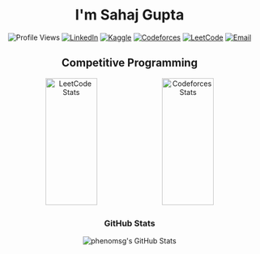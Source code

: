 <h1 align="center">I'm Sahaj Gupta</h1>

<p align="center">
  <img src="https://komarev.com/ghpvc/?username=PhenomSG&label=Profile%20Views&color=0e75b6&style=flat-square" alt="Profile Views" /> 
  <a href="https://linkedin.com/in/phenomsg"><img src="https://img.shields.io/badge/LinkedIn-blue?style=flat-square&logo=linkedin&logoColor=white" alt="LinkedIn" /></a>
  <a href="https://www.kaggle.com/PhenomSG"><img src="https://img.shields.io/badge/Kaggle-20BEFF?style=flat-square&logo=kaggle&logoColor=white" alt="Kaggle" /></a>
  <a href="https://codeforces.com/profile/pyorz"><img src="https://img.shields.io/badge/Codeforces-1F8ACB?style=flat-square&logo=codeforces&logoColor=white" alt="Codeforces" /></a>
  <a href="https://leetcode.com/pyorz"><img src="https://img.shields.io/badge/LeetCode-FFA116?style=flat-square&logo=leetcode&logoColor=white" alt="LeetCode" /></a>
  <a href="mailto:phenomsg9@gmail.com"><img src="https://img.shields.io/badge/Email-%230E75B6.svg?style=flat-square" alt="Email" /></a>
</p>

<h2 align="center"> Competitive Programming</h2>
<p align="center">
  <img src="https://leetcard.jacoblin.cool/pyorz?ext=contest" alt="LeetCode Stats" width="45%" height="250px"/>
  <img src="https://codeforces-readme-stats.vercel.app/api/card?username=pyorz&theme=dark" alt="Codeforces Stats" width="45%" height="250px"/>
</p>

<h3 align="center"> GitHub Stats</h3>
<div align="center">
 <img src="https://streak-stats.demolab.com?user=phenomsg&theme=dark&hide_border=true" alt="phenomsg's GitHub Stats" />
</div>

